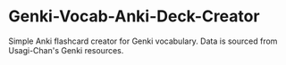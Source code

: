 # Genki-Vocab-Anki-Deck-Creator
Simple Anki flashcard creator for Genki vocabulary. Data is sourced from Usagi-Chan's Genki resources.
